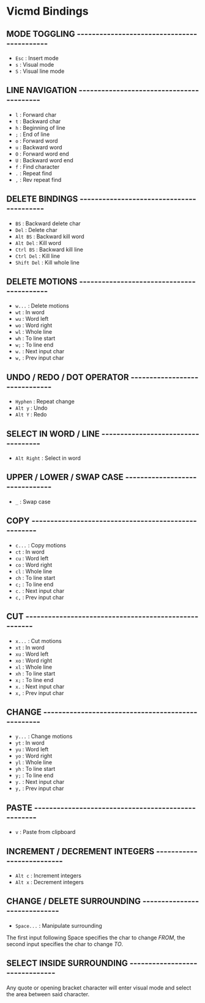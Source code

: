 # Vicmd Bindings


## MODE TOGGLING -------------------------------------------

- `Esc`                  : Insert mode
- `s`                    : Visual mode
- `S`                    : Visual line mode


## LINE NAVIGATION -----------------------------------------

- `l`                    : Forward char
- `t`                    : Backward char
- `h`                    : Beginning of line
- `;`                    : End of line
- `o`                    : Forward word
- `u`                    : Backward word
- `O`                    : Forward word end
- `U`                    : Backward word end
- `f`                    : Find character
- `.`                    : Repeat find
- `,`                    : Rev repeat find


## DELETE BINDINGS -----------------------------------------

- `BS`                   : Backward delete char
- `Del`                  : Delete char
- `Alt BS`               : Backward kill word
- `Alt Del`              : Kill word
- `Ctrl BS`              : Backward kill line
- `Ctrl Del`             : Kill line
- `Shift Del`            : Kill whole line


## DELETE MOTIONS ------------------------------------------

- `w...`                 : Delete motions
- `wt`                   : In word
- `wu`                   : Word left
- `wo`                   : Word right
- `wl`                   : Whole line
- `wh`                   : To line start
- `w;`                   : To line end
- `w.`                   : Next input char
- `w,`                   : Prev input char


## UNDO / REDO / DOT OPERATOR ------------------------------

- `Hyphen`               : Repeat change
- `Alt y`                : Undo
- `Alt Y`                : Redo


## SELECT IN WORD / LINE -----------------------------------

- `Alt Right`            : Select in word


## UPPER / LOWER / SWAP CASE -------------------------------

- `_`                    : Swap case


## COPY ----------------------------------------------------

- `c...`                 : Copy motions
- `ct`                   : In word
- `cu`                   : Word left
- `co`                   : Word right
- `cl`                   : Whole line
- `ch`                   : To line start
- `c;`                   : To line end
- `c.`                   : Next input char
- `c,`                   : Prev input char


## CUT -----------------------------------------------------

- `x...`                 : Cut motions
- `xt`                   : In word
- `xu`                   : Word left
- `xo`                   : Word right
- `xl`                   : Whole line
- `xh`                   : To line start
- `x;`                   : To line end
- `x.`                   : Next input char
- `x,`                   : Prev input char


## CHANGE --------------------------------------------------

- `y...`                 : Change motions
- `yt`                   : In word
- `yu`                   : Word left
- `yo`                   : Word right
- `yl`                   : Whole line
- `yh`                   : To line start
- `y;`                   : To line end
- `y.`                   : Next input char
- `y,`                   : Prev input char


## PASTE ---------------------------------------------------

- `v`                    : Paste from clipboard


## INCREMENT / DECREMENT INTEGERS --------------------------

- `Alt c`                : Increment integers
- `Alt x`                : Decrement integers


## CHANGE / DELETE SURROUNDING -----------------------------

- `Space...`             : Manipulate surrounding

The first input following Space specifies the
char to change *FROM*, the second input specifies
the char to change *TO*.


## SELECT INSIDE SURROUNDING -------------------------------

Any quote or opening bracket character will
enter visual mode and select the area between
said character.
